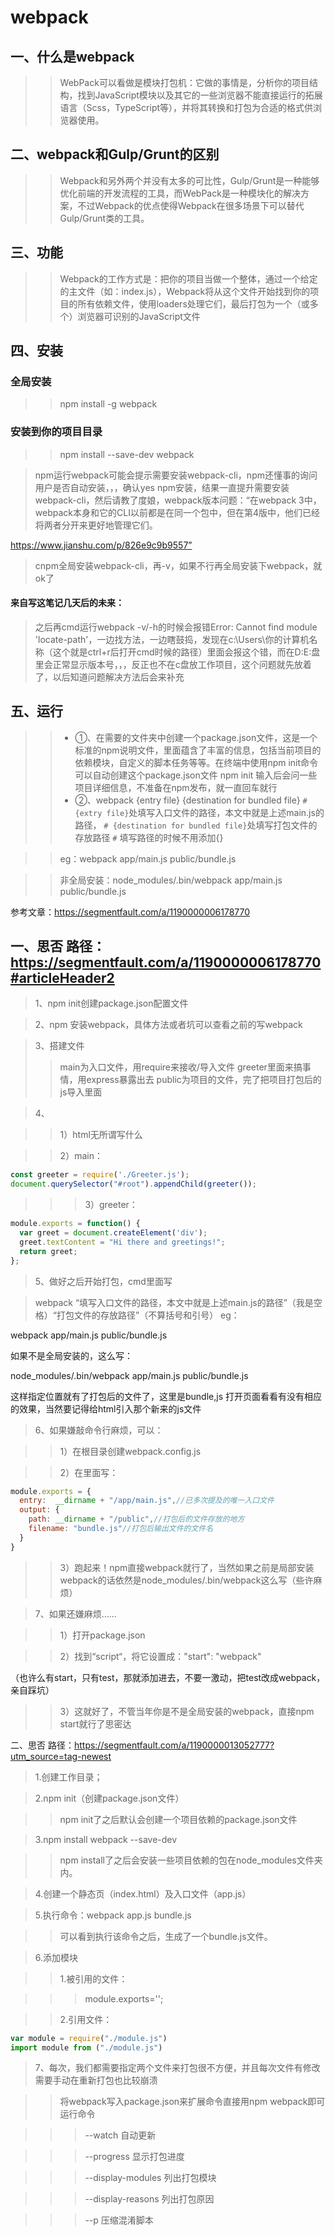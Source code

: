 webpack
=======
一、什么是webpack
------

>>WebPack可以看做是模块打包机：它做的事情是，分析你的项目结构，找到JavaScript模块以及其它的一些浏览器不能直接运行的拓展语言（Scss，TypeScript等），并将其转换和打包为合适的格式供浏览器使用。

二、webpack和Gulp/Grunt的区别
-----

>>Webpack和另外两个并没有太多的可比性，Gulp/Grunt是一种能够优化前端的开发流程的工具，而WebPack是一种模块化的解决方案，不过Webpack的优点使得Webpack在很多场景下可以替代Gulp/Grunt类的工具。

三、功能
-----
>>Webpack的工作方式是：把你的项目当做一个整体，通过一个给定的主文件（如：index.js），Webpack将从这个文件开始找到你的项目的所有依赖文件，使用loaders处理它们，最后打包为一个（或多个）浏览器可识别的JavaScript文件	

四、安装
--------

### 全局安装
>> npm install -g webpack

### 安装到你的项目目录
>>npm install --save-dev webpack

>npm运行webpack可能会提示需要安装webpack-cli，npm还懂事的询问用户是否自动安装，，，确认yes npm安装，结果一直提升需要安装webpack-cli，然后请教了度娘，webpack版本问题：“在webpack 3中，webpack本身和它的CLI以前都是在同一个包中，但在第4版中，他们已经将两者分开来更好地管理它们。

https://www.jianshu.com/p/826e9c9b9557”

>cnpm全局安装webpack-cli，再-v，如果不行再全局安装下webpack，就ok了

#### 来自写这笔记几天后的未来：

>之后再cmd运行webpack -v/-h的时候会报错Error: Cannot find module 'locate-path'，一边找方法，一边瞎鼓捣，发现在c:\Users\你的计算机名称（这个就是ctrl+r后打开cmd时候的路径）里面会报这个错，而在D:E:盘里会正常显示版本号，，，反正也不在c盘放工作项目，这个问题就先放着了，以后知道问题解决方法后会来补充

五、运行
-----
 >>* ①、在需要的文件夹中创建一个package.json文件，这是一个标准的npm说明文件，里面蕴含了丰富的信息，包括当前项目的依赖模块，自定义的脚本任务等等。在终端中使用npm init命令可以自动创建这个package.json文件
npm init
输入后会问一些项目详细信息，不准备在npm发布，就一直回车就行
 >>* ②、webpack {entry file} {destination for bundled file}
`# {extry file}`处填写入口文件的路径，本文中就是上述main.js的路径，
`# {destination for bundled file}`处填写打包文件的存放路径
`#` 填写路径的时候不用添加{}

>>eg：webpack app/main.js public/bundle.js

>>非全局安装：node_modules/.bin/webpack app/main.js public/bundle.js

参考文章：https://segmentfault.com/a/1190000006178770

一、思否		路径：https://segmentfault.com/a/1190000006178770#articleHeader2
-----------

>1、npm init创建package.json配置文件

>2、npm 安装webpack，具体方法或者坑可以查看之前的写webpack

>3、搭建文件
>>main为入口文件，用require来接收/导入文件
>>greeter里面来搞事情，用express暴露出去
>>public为项目的文件，完了把项目打包后的js导入里面





>4、

>>1）html无所谓写什么

>>2）main：

```javascript
const greeter = require('./Greeter.js');
document.querySelector("#root").appendChild(greeter());
```

>>>3）greeter：
```javascript
module.exports = function() {
  var greet = document.createElement('div');
  greet.textContent = "Hi there and greetings!";
  return greet;
};
```

>5、做好之后开始打包，cmd里面写

>webpack “填写入口文件的路径，本文中就是上述main.js的路径”（我是空格）“打包文件的存放路径”（不算括号和引号）
eg：

webpack app/main.js public/bundle.js

如果不是全局安装的，这么写：

node_modules/.bin/webpack app/main.js public/bundle.js

这样指定位置就有了打包后的文件了，这里是bundle,js
打开页面看看有没有相应的效果，当然要记得给html引入那个新来的js文件
>6、如果嫌敲命令行麻烦，可以：

>>1）在根目录创建webpack.config.js

>>2）在里面写：

```javascript
module.exports = {
  entry:  __dirname + "/app/main.js",//已多次提及的唯一入口文件
  output: {
    path: __dirname + "/public",//打包后的文件存放的地方
    filename: "bundle.js"//打包后输出文件的文件名
  }
}
```

>>3）跑起来！npm直接webpack就行了，当然如果之前是局部安装webpack的话依然是node_modules/.bin/webpack这么写（些许麻烦）

>7、如果还嫌麻烦……

>>1）打开package.json

>>2）找到“script“，将它设置成："start": "webpack"

（也许么有start，只有test，那就添加进去，不要一激动，把test改成webpack，亲自踩坑）

>>3）这就好了，不管当年你是不是全局安装的webpack，直接npm start就行了思密达

二、思否		路径：https://segmentfault.com/a/1190000013052777?utm_source=tag-newest
>1.创建工作目录；

>2.npm init（创建package.json文件）

>>npm init了之后默认会创建一个项目依赖的package.json文件

>3.npm install webpack --save-dev

>>npm install了之后会安装一些项目依赖的包在node_modules文件夹内。

>4.创建一个静态页（index.html）及入口文件（app.js）

>5.执行命令：webpack app.js bundle.js

>>可以看到执行该命令之后，生成了一个bundle.js文件。

>6.添加模块

>>1.被引用的文件：

>>>module.exports='';

>>2.引用文件：

```javascript
var module = require("./module.js") 
import module from ("./module.js")
```

>7、每次，我们都需要指定两个文件来打包很不方便，并且每次文件有修改需要手动在重新打包也比较崩溃

>>将webpack写入package.json来扩展命令直接用npm webpack即可运行命令

  >>>--watch 自动更新
  
  >>>--progress 显示打包进度
  
  >>>--display-modules 列出打包模块
  
  >>>--display-reasons 列出打包原因
  
  >>>--p 压缩混淆脚本
  

